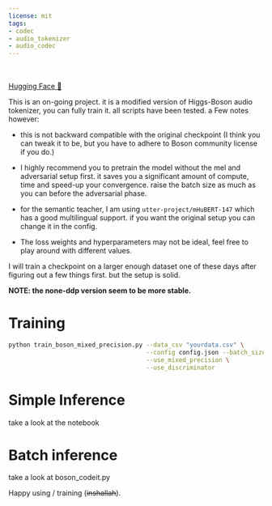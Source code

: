 ```yaml
---
license: mit
tags:
- codec
- audio_tokenizer
- audio_codec
---
```

<br><br>
[Hugging Face 🤗](https://huggingface.co/Respair/Higgs_Codec_Extended) <br>


This is an on-going project. it is a modified version of Higgs-Boson audio tokenizer, you can fully train it. all scripts have been tested. 
a Few notes however:

  - this is not backward compatible with the original checkpoint (I think you can tweak it to be, but you have to adhere to Boson community license if you do.)
    
  - I highly recommend you to pretrain the model without the mel and adversarial setup first. it saves you a significant amount of compute, time and speed-up your convergence. raise the batch size as much as you can before the adversarial phase.
    
  - for the semantic teacher, I am using ```utter-project/mHuBERT-147``` which has a good multilingual support. if you want the original setup you can change it in the config.
    
  - The loss weights and hyperparameters may not be ideal, feel free to play around with different values.

I will train a checkpoint on a larger enough dataset one of these days after figuring out a few things first. but the setup is solid.

**NOTE: the none-ddp version seem to be more stable.**
# Training

```bash
python train_boson_mixed_precision.py --data_csv "yourdata.csv" \
                                      --config config.json --batch_size 42  \
                                      --use_mixed_precision \
                                      --use_discriminator
```

# Simple Inference

take a look at the notebook

# Batch inference
take a look at boson_codeit.py

Happy using / training (~~inshallah~~).
